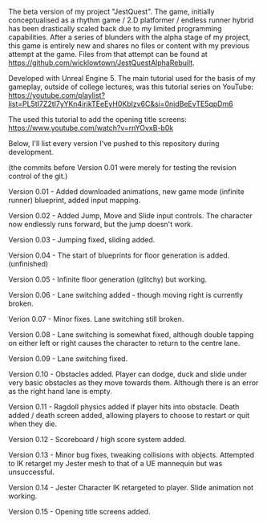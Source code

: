The beta version of my project "JestQuest".
The game, initially conceptualised as a rhythm game / 2.D platformer / endless runner hybrid has been drastically scaled back due to my limited programming capabilities. 
After a series of blunders with the alpha stage of my project, this game is entirely new and shares no files or content with my previous attempt at the game.
Files from that attempt can be found at https://github.com/wicklowtown/JestQuestAlphaRebuilt.

Developed with Unreal Engine 5.
The main tutorial used for the basis of my gameplay, outside of college lectures, was this tutorial series on YouTube: https://youtube.com/playlist?list=PL5tI7Z2tI7yYKn4irjkTEeEyH0Kblzv6C&si=0nidBeEvTE5qpDm6

The used this tutorial to add the opening title screens: https://www.youtube.com/watch?v=rnYOvxB-b0k

Below, I'll list every version I've pushed to this repository during development.

(the commits before Version 0.01 were merely for testing the revision control of the git.)

Version 0.01 - Added downloaded animations, new game mode (infinite runner) blueprint, added input mapping.

Version 0.02 - Added Jump, Move and Slide input controls. The character now endlessly runs forward, but the jump doesn't work.

Version 0.03 - Jumping fixed, sliding added.

Version 0.04 - The start of blueprints for floor generation is added. (unfinished)

Version 0.05 - Infinite floor generation (glitchy) but working.

Version 0.06 - Lane switching added - though moving right is currently broken.

Verion 0.07 - Minor fixes. Lane switching still broken.

Version 0.08 - Lane switching is somewhat fixed, although double tapping on either left or right causes the character to return to the centre lane.

Version 0.09 - Lane switching fixed.

Version 0.10 - Obstacles added. Player can dodge, duck and slide under very basic obstacles as they move towards them. Although there is an error as the right hand lane is empty. 

Version 0.11 - Ragdoll physics added if player hits into obstacle. Death added / death screen added, allowing players to choose to restart or quit when they die.

Version 0.12 - Scoreboard / high score system added.

Version 0.13 - Minor bug fixes, tweaking collisions with objects. Attempted to IK retarget my Jester mesh to that of a UE mannequin but was unsuccessful.

Version 0.14 - Jester Character IK retargeted to player. Slide animation not working.

Version 0.15 - Opening title screens added.
